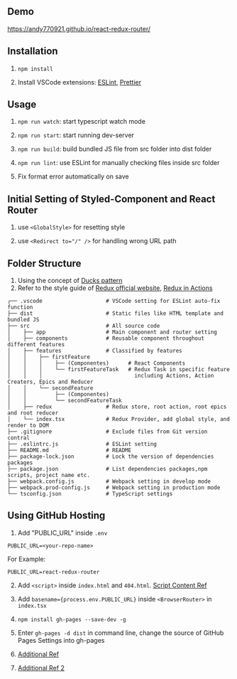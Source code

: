 ## Demo

https://andy770921.github.io/react-redux-router/

## Installation

1. `npm install`

2. Install VSCode extensions: [ESLint](https://marketplace.visualstudio.com/items?itemName=dbaeumer.vscode-eslint), [Prettier](https://marketplace.visualstudio.com/items?itemName=esbenp.prettier-vscode)

## Usage

1. `npm run watch`: start typescript watch mode

2. `npm run start`: start running dev-server

3. `npm run build`: build bundled JS file from src folder into dist folder

4. `npm run lint`: use ESLint for manually checking files inside src folder

5. Fix format error automatically on save

## Initial Setting of Styled-Component and React Router

1. use `<GlobalStyle>` for resetting style

2. use `<Redirect to="/" />` for handling wrong URL path

## Folder Structure

1. Using the concept of [Ducks pattern](https://github.com/erikras/ducks-modular-redux)
2. Refer to the style guide of [Redux official website](https://redux.js.org/style-guide/style-guide/#structure-files-as-feature-folders-or-ducks), [Redux in Actions](https://livebook.manning.com/book/redux-in-action/chapter-11/51) 

``` 
┌── .vscode                    # VSCode setting for ESLint auto-fix function
├── dist                       # Static files like HTML template and bundled JS
├── src                        # All source code
│    ├── app                   # Main component and router setting 
│    ├── components            # Reusable component throughout different features  
│    ├── features              # Classified by features
│    │    ├── firstFeature
│    │    │    ├── (Componentes)      # React Components
│    │    │    └── firstFeatureTask   # Redux Task in specific feature 
│    │    │                             including Actions, Action Creaters, Epics and Reducer
│    │    └── secondFeature
│    │         ├── (Componentes)
│    │         └── secondFeatureTask
│    ├── redux                 # Redux store, root action, root epics and root reducer
│    └── index.tsx             # Redux Provider, add global style, and render to DOM
├── .gitignore                 # Exclude files from Git version contral
├── .eslintrc.js               # ESLint setting
├── README.md                  # README
├── package-lock.json          # Lock the version of dependencies packages
├── package.json               # List dependencies packages,npm scripts, project name etc.
├── webpack.config.js          # Webpack setting in develop mode
├── webpack.prod-config.js     # Webpack setting in production mode
└── tsconfig.json              # TypeScript settings
```
## Using GitHub Hosting

1. Add "PUBLIC_URL" inside `.env`  
```
PUBLIC_URL=<your-repo-name> 
```
For Example:   
```
PUBLIC_URL=react-redux-router
```

2. Add `<script>` inside `index.html` and `404.html`. [Script Content Ref](https://github.com/rafrex/spa-github-pages/blob/gh-pages/index.html#L58)

3. Add `basename={process.env.PUBLIC_URL}` inside `<BrowserRouter>` in `index.tsx`

4. `npm install gh-pages --save-dev -g`

5. Enter `gh-pages -d dist` in command line, change the source of GitHub Pages Settings into gh-pages

6. [Additional Ref](https://medium.com/@Dragonza/react-router-problem-with-gh-pages-c93a5e243819)

7. [Additional Ref 2](https://zhuanlan.zhihu.com/p/102642360)